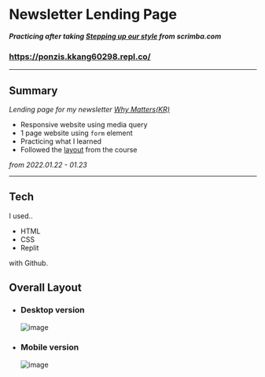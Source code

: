 # Newsletter Lending Page
***Practicing after taking [Stepping up our style](https://scrimba.com/playlist/pzKvwAb) from scrimba.com***

###  https://ponzis.kkang60298.repl.co/

---
## Summary
*Lending page for my newsletter [Why Matters(KR)](https://whymatters.substack.com/)*

- Responsive website using media query
- 1 page website using `form` element
- Practicing what I learned
- Followed the [layout](https://xd.adobe.com/spec/3bcaad42-bd8a-415e-6274-08b282cfb769-4dfb/screen/17653cdb-3a96-40ed-85ed-09bcfc51779b/specs/) from the course

*from 2022.01.22 - 01.23*

----

## Tech

I used..
- HTML
- CSS 
- Replit

with Github.

## Overall Layout

- ### Desktop version

    ![image](https://user-images.githubusercontent.com/60536942/150660576-f92c4286-5a15-4bd3-8c68-4665936e5a93.png)

- ### Mobile version
    ![image](https://user-images.githubusercontent.com/60536942/150660530-c0a380d2-939f-489f-89a4-69fd204390dc.png)


    
    



    



